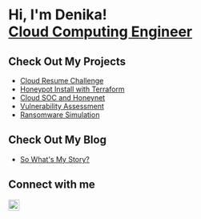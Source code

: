 <h1> Hi, I'm Denika! </br><a href="https://www.linkedin.com/in/denika-randle/">Cloud Computing Engineer</a>
<h2>Check Out My Projects</h2>

  - [Cloud Resume Challenge](https://github.com/denika01/Cloud-Resume)
  - [Honeypot Install with Terraform](https://github.com/denika01/Terraform-Honeypot)
  - [Cloud SOC and Honeynet](https://github.com/denika01/cloud-soc)
  - [Vulnerability Assessment](https://github.com/denika01/Vulnerability-Assessment)
  - [Ransomware Simulation](https://github.com/denika01/Ransomware-Simulation)

<h2>Check Out My Blog</h2>

- [So What's My Story?](https://dazi-tech.webflow.io/posts/meet-denika)

<h2>Connect with me</h2>

[<img align="left" alt="DenikaRandle | LinkedIn" width="22px" src="https://cdn.jsdelivr.net/npm/simple-icons@v3/icons/linkedin.svg" />][linkedin]

[linkedin]: https://linkedin.com/in/denika-randle


<!--
**denika01/denika01** is a ✨ _special_ ✨ repository because its `README.md` (this file) appears on your GitHub profile.

Here are some ideas to get you started:

- 🔭 I’m currently working on ...
- 🌱 I’m currently learning ...
- 👯 I’m looking to collaborate on ...
- 🤔 I’m looking for help with ...
- 💬 Ask me about ...
- 📫 How to reach me: ...
- 😄 Pronouns: ...
- ⚡ Fun fact: ...
-->
